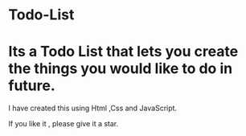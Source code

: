 # Todo-List
<h1>Its a Todo List that lets you create the things you would like to do in future.</h1>
<p>I have created this using Html ,Css and JavaScript.</p>
<p>
  If you like it , please give it a star.
</p>
